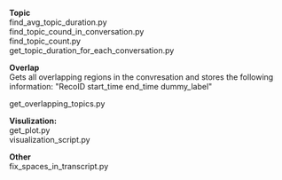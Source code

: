 
**Topic** \
find_avg_topic_duration.py \
find_topic_cound_in_conversation.py \
find_topic_count.py \
get_topic_duration_for_each_conversation.py 

**Overlap** \
Gets all overlapping regions in the convresation and stores the following information: "RecoID start_time end_time dummy_label" 

get_overlapping_topics.py 

**Visulization:** \
get_plot.py \
visualization_script.py 

**Other** \
fix_spaces_in_transcript.py 
